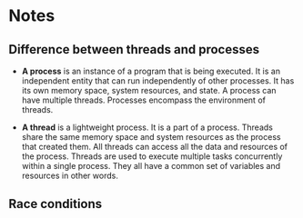 # Notes

## Difference between threads and processes

- **A process** is an instance of a program that is being executed. It is an independent entity that can run independently of other processes. It has its own memory space, system resources, and state. A process can have multiple threads. Processes encompass the environment of threads.

- **A thread** is a lightweight process. It is a part of a process. Threads share the same memory space and system resources as the process that created them. All threads can access all the data and resources of the process. Threads are used to execute multiple tasks concurrently within a single process. They all have a common set of variables and resources in other words.

## Race conditions

